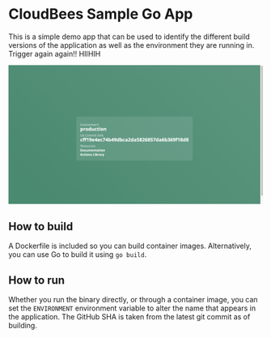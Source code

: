 # CloudBees Sample Go App

This is a simple demo app that can be used to identify the different build versions of the application as well as the environment they are running in. Trigger again again!! HIIHIH

![screenshot](./img/screenshot.png)

## How to build

A Dockerfile is included so you can build container images. Alternatively, you can use Go to build it using `go build`.

## How to run

Whether you run the binary directly, or through a container image, you can set the `ENVIRONMENT` environment variable to alter the name that appears in the application. The GitHub SHA is taken from the latest git commit as of building. 

